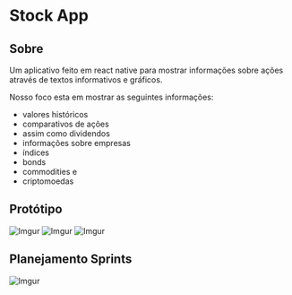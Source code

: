 # Stock App

## Sobre
Um aplicativo feito em react native para mostrar informações sobre ações através de textos informativos
e gráficos.

Nosso foco esta em mostrar as seguintes informações:
- valores históricos
- comparativos de ações
- assim como dividendos
- informações sobre empresas
- índices
- bonds 
- commodities e
- criptomoedas

## Protótipo

![Imgur](https://i.imgur.com/TCJpcse.png)
![Imgur](https://i.imgur.com/U0Op3qY.png)
![Imgur](https://i.imgur.com/2P3YZrJ.png)



## Planejamento Sprints
![Imgur](https://i.imgur.com/ncfaoXU.png)

